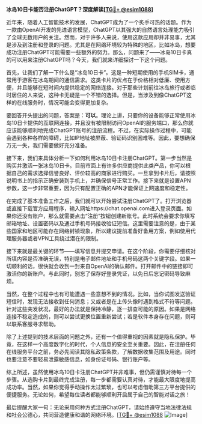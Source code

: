 **冰岛10日卡能否注册ChatGPT？深度解读[[TG💪+ @esim1088](https://t.me/s/esim1088)]**

近年来，随着人工智能技术的发展，ChatGPT成为了一个炙手可热的话题。作为一款由OpenAI开发的先进语言模型，ChatGPT以其强大的自然语言处理能力吸引了全球无数用户的关注。然而，对于许多人来说，使用这款应用却并非易事，尤其是涉及到注册和登录的问题。尤其是在网络环境较为特殊的地区，比如冰岛，想要成功注册ChatGPT可能需要一些额外的努力。那么，问题来了——冰岛10日卡真的可以用来注册ChatGPT吗？今天，我们就来详细探讨一下这个问题。

首先，让我们了解一下什么是“冰岛10日卡”。这是一种短期使用的手机SIM卡，通常用于游客在冰岛期间的通信需求。这类卡片的优点在于价格相对低廉、使用方便，并且能够在短时间内提供稳定的网络连接。对于那些计划前往冰岛旅行或者临时居住的人来说，这种卡无疑是一个不错的选择。但是，当涉及到像ChatGPT这样的在线服务时，情况可能会变得更加复杂。

要回答开头提出的问题，答案是：**可以**。理论上讲，只要你的设备能够正常使用冰岛10日卡提供的互联网连接，并且没有被限制访问OpenAI的服务端口，那么你就应该能够顺利地完成ChatGPT账号的注册流程。不过，在实际操作过程中，可能会遇到各种各样的障碍，比如IP地址被屏蔽、验证码识别困难等。因此，要想确保万无一失，我们需要做好充分准备。

接下来，我们来具体分析一下如何利用冰岛10日卡注册ChatGPT。第一步当然是购买并激活一张冰岛10日卡。目前市面上有许多供应商提供此类产品，你可以根据自己的需求选择信誉良好、评价较高的商家进行购买。一旦拿到卡片后，请按照说明书上的指示正确安装到手机上，并确保信号正常工作。接下来就是设置APN参数，这一步非常重要，因为只有配置正确的APN才能保证上网速度和稳定性。

在完成了基本准备工作之后，我们就可以开始尝试注册ChatGPT了。打开浏览器或直接下载官方应用程序，输入网址https://chat.openai.com进入登录页面。如果你还没有账户，那么就需要点击“注册”按钮创建新账号。此时系统会要求你填写邮箱地址、设置密码以及通过手机号码接收验证短信。这里需要注意的是，由于某些国家和地区可能存在网络封锁现象，所以建议提前准备好备用方案，例如使用代理服务器或者VPN工具绕过潜在的限制。

接下来就是最关键的环节——填写信息并提交申请。在这个阶段，你需要仔细核对所填内容是否准确无误，特别是电子邮件地址和手机号码这两个关键字段。如果一切顺利的话，很快就会收到一封来自OpenAI的确认邮件。打开邮件中的链接即可激活你的新账户。与此同时，别忘了保存好登录凭证，以免日后忘记密码导致麻烦。

当然，在整个过程中也有可能遭遇一些意想不到的情况。比如，当你试图发送验证短信时，发现无法接收到任何消息；又或者是在上传头像时遇到格式不符等问题。针对这些突发状况，最好的办法就是保持冷静，逐一排查可能的原因。如果是网络连接不稳定造成的，则可以尝试更换位置重新尝试；若是软件本身存在问题，则可以联系客服寻求帮助。

除了上述提到的技术层面的问题之外，还有一个值得重视的因素就是隐私保护。毕竟，在这样一个高度数字化的时代，个人信息的安全至关重要。因此，在注册任何在线服务平台之前，务必先阅读其隐私政策条款，了解数据收集范围及用途。同时也要注意不要轻易泄露敏感信息，如身份证号码、银行账户等。

综上所述，虽然使用冰岛10日卡注册ChatGPT并非难事，但仍需谨慎对待每一个步骤。从选购卡片到最终完成注册，每一步都需要认真对待，才能最大限度地提高成功率。当然，如果你觉得手动操作太过繁琐，也可以考虑借助第三方平台提供的便捷服务。无论如何，希望每位读者都能够顺利开启属于自己的智能对话之旅！

最后提醒大家一句：无论采用何种方式注册ChatGPT，请始终遵守当地法律法规和社会公德心，共同营造健康和谐的网络环境。[[TG💪+ @esim1088](https://t.me/s/esim1088) ![Image](https://i.postimg.cc/4NQfJmqS/Snipaste-2025-05-13-00-14-12.png)]